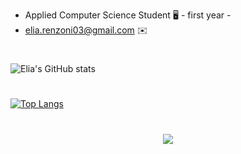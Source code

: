 
* Applied Computer Science Student 🖥️ - first year -
* elia.renzoni03@gmail.com :envelope:
#
![Elia's GitHub stats](https://github-readme-stats.vercel.app/api?username=Elia-Renzoni&show_icons=true&theme=radical)
#
[![Top Langs](https://github-readme-stats.vercel.app/api/top-langs/?username=Elia-Renzoni&progress=true)](https://github.com/Elia-Renzoni)
#
<p align="center">
  <a href="https://skillicons.dev">
    <img src="https://skillicons.dev/icons?i=c,vim,vscode" />
  </a>
</p>
